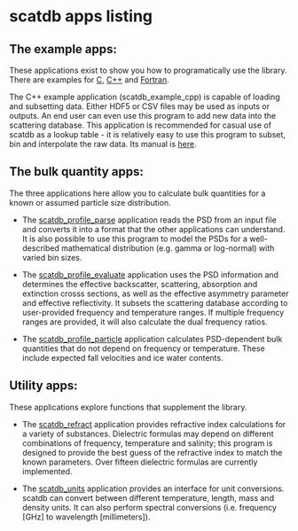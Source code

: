 scatdb apps listing
========================

The example apps:
------------------------
These applications exist to show you how to programatically use the library.
There are examples for [C](./c), [C++](./cpp) and [Fortran](./fortran).

The C++ example application \(scatdb_example_cpp\) is capable of loading and
subsetting data. Either HDF5 or CSV files may be used as inputs or outputs. An
end user can even use this program to add new data into the scattering database.
This application is recommended for casual use of scatdb as a lookup table -
it is relatively easy to use this program to subset, bin and interpolate the raw data.
Its manual is [here](./cpp/README.md).

The bulk quantity apps:
------------------------
The three applications here allow you to calculate bulk quantities for a known
or assumed particle size distribution.

- The [scatdb_profile_parse](./profile_effective/README.md) application reads
the PSD from an input file and converts it into a format that the other applications
can understand. It is also possible to use this program to model the PSDs for
a well-described mathematical distribution \(e.g. gamma or log-normal\) with varied
bin sizes.

- The [scatdb_profile_evaluate](./profile_effective/README.md) application uses the 
PSD information and determines the effective backscatter, scattering, absorption 
and extinction crosss sections, as well as the effective asymmetry parameter and 
effective reflectivity. It subsets the scattering database according to user-provided
frequency and temperature ranges. If multiple frequency ranges are provided, it will
also calculate the dual frequency ratios.

- The [scatdb_profile_particle](./profile_effective/README.md) application calculates
PSD-dependent bulk quantities that do not depend on frequency or temperature. These
include expected fall velocities and ice water contents.


Utility apps:
------------------------
These applications explore functions that supplement the library.

- The [scatdb_refract](./refract) application provides refractive index calculations
for a variety of substances. Dielectric formulas may depend on different combinations
of frequency, temperature and salinity; this program is designed to provide the
best guess of the refractive index to match the known parameters. Over fifteen
dielectric formulas are currently implemented.

- The [scatdb_units](./units) application provides an interface for unit
conversions. scatdb can convert between different temperature, length, mass
and density units. It can also perform spectral conversions \(i.e. frequency \[GHz\]
to wavelength \[millimeters\]\).


